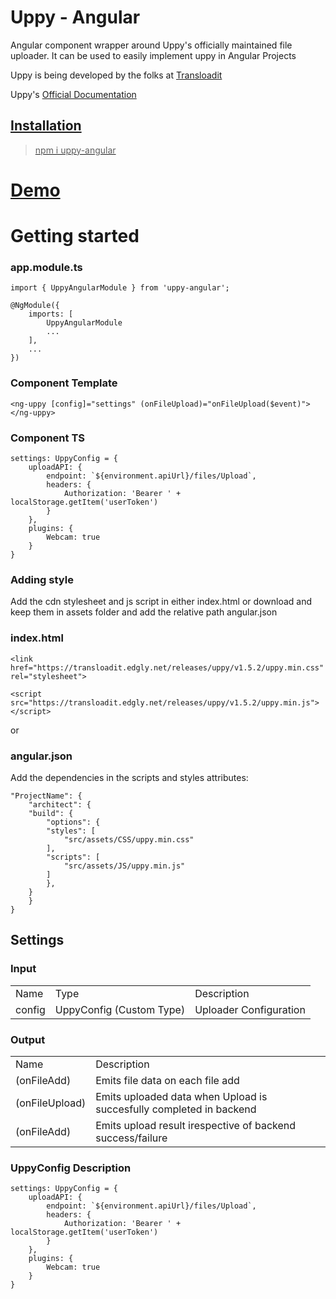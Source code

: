 # Uppy - Angular

Angular component wrapper around Uppy's officially maintained file uploader. It can be used to easily implement uppy in Angular Projects

Uppy is being developed by the folks at <a href="https://transloadit.com/">Transloadit</a>

Uppy's <a href="https://uppy.io/docs/"> Official Documentation

## Installation

>npm i uppy-angular

# <a href="https://stackblitz.com/edit/uppy-angular-stackbiltz-demo?embed=1&file=src/app/app.component.ts"> Demo </a>

# Getting started

### app.module.ts

    import { UppyAngularModule } from 'uppy-angular';

    @NgModule({
        imports: [
            UppyAngularModule
            ...
        ],
        ...
    })

### Component Template

    <ng-uppy [config]="settings" (onFileUpload)="onFileUpload($event)"></ng-uppy>

### Component TS

    settings: UppyConfig = {
        uploadAPI: {
            endpoint: `${environment.apiUrl}/files/Upload`,
            headers: {
                Authorization: 'Bearer ' + localStorage.getItem('userToken')
            }
        },
        plugins: {
            Webcam: true
        }
    }

### Adding style

Add the cdn stylesheet and js script in either index.html or download and keep them in assets folder and add  the relative path angular.json

### index.html

    <link href="https://transloadit.edgly.net/releases/uppy/v1.5.2/uppy.min.css" rel="stylesheet">

    <script src="https://transloadit.edgly.net/releases/uppy/v1.5.2/uppy.min.js"></script>

or

### angular.json

Add the dependencies in the scripts and styles attributes:


    "ProjectName": {
        "architect": {
        "build": {
            "options": {
            "styles": [
                "src/assets/CSS/uppy.min.css"
            ],
            "scripts": [
                "src/assets/JS/uppy.min.js"
            ]
            },
        }
        }
    }

## Settings

### Input

<table>
<tr>
<td>Name</td>
<td>Type</td>
<td>Description</td>
</tr>
<tr>
<td>config</td>
<td>UppyConfig (Custom Type)</td>
<td>Uploader Configuration</td>
</tr>
</table>

### Output

<table>
<tr>
<td>Name</td>
<td>Description</td>
</tr>
<tr>
<td>(onFileAdd)</td>
<td>Emits file data on each file add</td>
</tr>
<tr>
<td>(onFileUpload)</td>
<td>Emits uploaded data when Upload is succesfully completed in backend</td>
</tr>
<tr>
<td>(onFileAdd)</td>
<td>Emits upload result irespective of backend success/failure</td>
</tr>
</table>

### UppyConfig Description

    settings: UppyConfig = {
        uploadAPI: {
            endpoint: `${environment.apiUrl}/files/Upload`,
            headers: {
                Authorization: 'Bearer ' + localStorage.getItem('userToken')
            }
        },
        plugins: {
            Webcam: true
        }
    }
